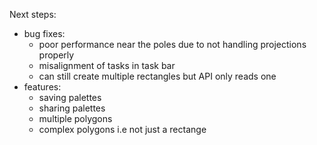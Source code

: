 Next steps:
- bug fixes:
  - poor performance near the poles due to not handling projections properly
  - misalignment of tasks in task bar
  - can still create multiple rectangles but API only reads one
- features:
  - saving palettes
  - sharing palettes
  - multiple polygons
  - complex polygons i.e not just a rectange
